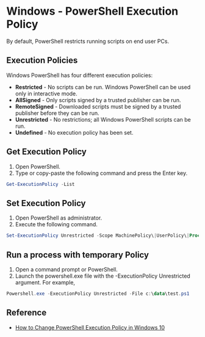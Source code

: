 # Windows - PowerShell Execution Policy

By default, PowerShell restricts running scripts on end user PCs.

## Execution Policies

Windows PowerShell has four different execution policies:

- **Restricted** - No scripts can be run. Windows PowerShell can be used only in interactive mode.
- **AllSigned** - Only scripts signed by a trusted publisher can be run.
- **RemoteSigned** - Downloaded scripts must be signed by a trusted publisher before they can be run.
- **Unrestricted** - No restrictions; all Windows PowerShell scripts can be run.
- **Undefined** - No execution policy has been set.

## Get Execution Policy

1. Open PowerShell.
2. Type or copy-paste the following command and press the Enter key.

```powershell
Get-ExecutionPolicy -List
```

## Set Execution Policy

1. Open PowerShell as administrator.
2. Execute the following command.

```powershell
Set-ExecutionPolicy Unrestricted -Scope MachinePolicy\|UserPolicy\|Process\|CurrentUser\|LocalMachine [-Force]
```

## Run a process with temporary Policy

1. Open a command prompt or PowerShell.
2. Launch the powershell.exe file with the -ExecutionPolicy Unrestricted argument. For example,

```powershell
Powershell.exe -ExecutionPolicy Unrestricted -File c:\data\test.ps1
```

## Reference

- [How to Change PowerShell Execution Policy in Windows 10](https://winaero.com/blog/change-powershell-execution-policy-windows-10/)
